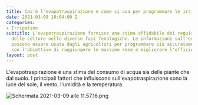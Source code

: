 ```yaml
---
title: Cos'è l'evapotraspirazione e come si usa per programmare le irrigazioni?
date: 2021-03-09 10:04:00 Z
categories:
- Irrigation
subtitle: L'evapotraspirazione fornisce una stima affidabile dei requisiti idrici
  delle colture nelle diverse fasi fenologiche. Le informazioni sull'evapotraspirazione
  possono essere usate dagli agricoltori per programmare più accuratamente le irrigazioni
  con l'obiettivo di raggiungere le massime rese e migliorare l'efficienza idrica.
layout: post
---
```


L'evapotraspirazione è una stima del consumo di acqua sia delle piante che dal suolo. I principali fattori che influiscono sull'evapotraspirazione sono la luce del sole, il vento, l'umidità e la temperatura.

![Schermata 2021-03-09 alle 11.57.16.png](/uploads/Schermata%202021-03-09%20alle%2011.57.16.png)